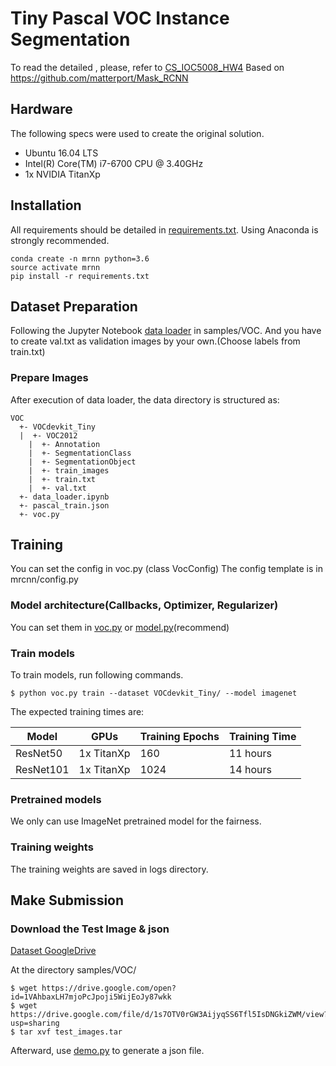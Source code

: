 # Tiny Pascal VOC Instance Segmentation

To read the detailed , please, refer to [CS_IOC5008_HW4](https://github.com/NCTU-VRDL/CS_IOC5008/tree/master/HW4)
Based on https://github.com/matterport/Mask_RCNN

## Hardware
The following specs were used to create the original solution.
- Ubuntu 16.04 LTS
- Intel(R) Core(TM) i7-6700 CPU @ 3.40GHz
- 1x NVIDIA TitanXp 


## Installation
All requirements should be detailed in [requirements.txt](https://github.com/yan-roo/Mask_RCNN-TinyVOC/blob/master/requirements.txt). Using Anaconda is strongly recommended.
```
conda create -n mrnn python=3.6
source activate mrnn
pip install -r requirements.txt
```

## Dataset Preparation
Following the Jupyter Notebook [data loader](https://github.com/yan-roo/Mask_RCNN-TinyVOC/blob/master/samples/VOC/data_loader.ipynb) in samples/VOC.
And you have to create val.txt as validation images by your own.(Choose labels from train.txt)

### Prepare Images
After execution of data loader, the data directory is structured as:
```
VOC
  +- VOCdevkit_Tiny
  |  +- VOC2012
  	|  +- Annotation
  	|  +- SegmentationClass
  	|  +- SegmentationObject
  	|  +- train_images
  	|  +- train.txt
  	|  +- val.txt
  +- data_loader.ipynb
  +- pascal_train.json
  +- voc.py
```






## Training
You can set the config in voc.py (class VocConfig)
The config template is in mrcnn/config.py

### Model architecture(Callbacks, Optimizer, Regularizer)
You can set them in [voc.py](https://github.com/yan-roo/Mask_RCNN-TinyVOC/blob/master/samples/VOC/voc.py) or [model.py](https://github.com/yan-roo/Mask_RCNN-TinyVOC/blob/master/mrcnn/model.py)(recommend)


### Train models
To train models, run following commands.
```
$ python voc.py train --dataset VOCdevkit_Tiny/ --model imagenet
```


The expected training times are:

Model | GPUs  | Training Epochs | Training Time
------------ | ------------- | ------------- | -------------
ResNet50 | 1x TitanXp | 160 | 11 hours
ResNet101 | 1x TitanXp | 1024 | 14 hours



### Pretrained models
We only can use ImageNet pretrained model for the fairness. 

### Training weights
The training weights are saved in logs directory.


## Make Submission

### Download the Test Image & json
[Dataset GoogleDrive](https://drive.google.com/drive/u/0/folders/1fGg03EdBAxjFumGHHNhMrz2sMLLH04FK)

At the directory samples/VOC/
```
$ wget https://drive.google.com/open?id=1VAhbaxLH7mjoPcJpoji5WijEoJy87wkk
$ wget https://drive.google.com/file/d/1s7OTV0rGW3AijyqSS6Tfl5IsDNGkiZWM/view?usp=sharing
$ tar xvf test_images.tar
```
Afterward, use [demo.py](https://github.com/yan-roo/Mask_RCNN-TinyVOC/blob/master/samples/demo.ipynb) to generate a json file.
